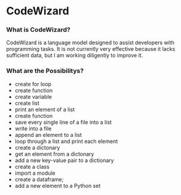 # CodeWizard
### What is CodeWizard?
CodeWizard is a language model designed to assist developers with programming tasks.
It is not currently very effective because it lacks sufficient data, but I am working diligently to improve it.

### What are the Possibilitys?

- create for loop
- create function
- create variable
- create list
- print an element of a list
- create function
- save every single line of a file into a list
- write into a file
- append an element to a list
- loop through a list and print each element
- create a dictonary
- get an element from a dictonary
- add a new key-value pair to a dictionary
- create a class
- import a module
- create a dataframe;
- add a new element to a Python set